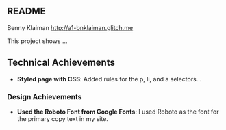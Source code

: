 README
---

Benny Klaiman
http://a1-bnklaiman.glitch.me

This project shows ...

## Technical Achievements
- **Styled page with CSS**: Added rules for the p, li, and a selectors...

### Design Achievements
- **Used the Roboto Font from Google Fonts**: I used Roboto as the font for the primary copy text in my site.


